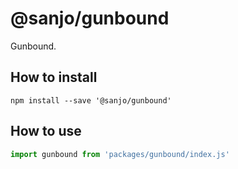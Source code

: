 # @sanjo/gunbound

Gunbound.

## How to install

```
npm install --save '@sanjo/gunbound'
```

## How to use

```js
import gunbound from 'packages/gunbound/index.js'
```
